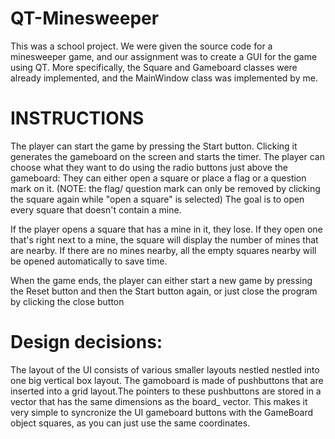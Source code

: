 # QT-Minesweeper
This was a school project. We were given the source code for a minesweeper game, and our assignment was to create a GUI for the game using QT.
More specifically, the Square and Gameboard classes were already implemented, and the MainWindow class was implemented by me. 

# INSTRUCTIONS
The player can start the game by pressing the Start button. Clicking it generates the gameboard on the screen and starts the timer.
The player can choose what they want to do using the radio buttons just above the gameboard: They can either open a square or place a 
flag or a question mark on it. (NOTE: the flag/ question mark can only be removed by clicking the square again while "open a square" is selected)
The goal is to open every square that doesn't contain a mine.

If the player opens a square that has a mine in it, they lose. If they open one that's right next to a mine, the square will display the number of mines 
that are nearby. If there are no mines nearby, all the empty squares nearby will be opened automatically to save time. 

When the game ends, the player can either start a new game by pressing the Reset button and then the Start button again, or just close the program by clicking the close button

# Design decisions:
The layout of the UI consists of various smaller layouts nestled nestled into one big vertical box layout. The gamoboard is made of pushbuttons that are inserted into a grid layout.The pointers to these pushbuttons are stored in a vector that has the same dimensions as the board_ vector. This makes it very simple to syncronize the UI gameboard buttons
with the GameBoard object squares, as you can just use the same coordinates.
